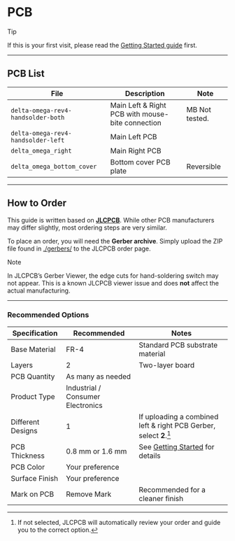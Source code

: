 # PCB

> [!TIP]
> If this is your first visit, please read the [Getting Started guide](./../docs/GETTING_STARTED.md) first.

---

## PCB List

| File | Description | Note |
|---|---|---|
| `delta-omega-rev4-handsolder-both` | Main Left & Right PCB with mouse-bite connection | MB Not tested. |
| `delta-omega-rev4-handsolder-left` | Main Left PCB | |
| `delta_omega_right` | Main Right PCB | |
| `delta_omega_bottom_cover` | Bottom cover PCB plate | Reversible |

---

## How to Order

This guide is written based on **[JLCPCB](https://jlcpcb.com)**. While other PCB manufacturers may differ slightly, most ordering steps are very similar.

To place an order, you will need the **Gerber archive**. Simply upload the ZIP file found in [./gerbers/](./gerbers/) to the JLCPCB order page.

> [!NOTE]
> In JLCPCB’s Gerber Viewer, the edge cuts for hand-soldering switch may not appear. This is a known JLCPCB viewer issue and does **not** affect the actual manufacturing.

---

### Recommended Options

| Specification     | Recommended                          | Notes                                                                 |
|-------------------|--------------------------------------|----------------------------------------------------------------------|
| Base Material     | FR-4                                 | Standard PCB substrate material                                      |
| Layers            | 2                                    | Two-layer board                                                      |
| PCB Quantity      | As many as needed                    |                                                                      |
| Product Type      | Industrial / Consumer Electronics    |                                                                      |
| Different Designs | 1                                    | If uploading a combined left & right PCB Gerber, select **2**.[^1]   |
| PCB Thickness     | 0.8 mm or 1.6 mm                     | See [Getting Started](./docs/GETTING_STARTED.md) for details         |
| PCB Color         | Your preference                      |                                                                      |
| Surface Finish    | Your preference                      |                                                                      |
| Mark on PCB       | Remove Mark                          | Recommended for a cleaner finish                                     |

[^1]: If not selected, JLCPCB will automatically review your order and guide you to the correct option.
